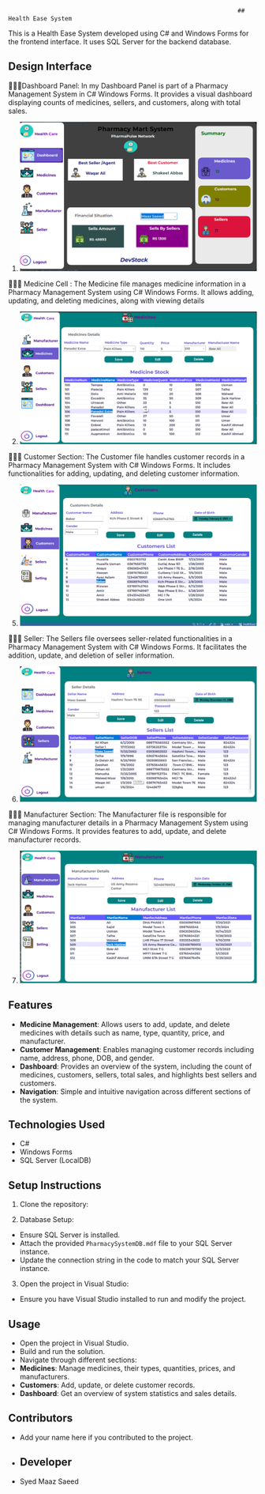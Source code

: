                                                                      ## Health Ease System

This is a Health Ease System developed using C# and Windows Forms for the frontend interface. It uses SQL Server for the backend database.

## Design Interface 

💫💫💫Dashboard Panel: 
  In my Dashboard Panel  is part of a Pharmacy Management System in C# Windows Forms. It provides a visual dashboard displaying counts of medicines, sellers, and customers, along with total sales. 
1. ![Dashboard Panel](Assets/Images/Dashboard-Panel.png)

💫💫💫   Medicine Cell :
   The Medicine file manages medicine information in a Pharmacy Management System using C# Windows Forms. It allows adding, updating, and deleting medicines, along with viewing details
   
  2. ![Medicine Cell](Assets/Images/Medicine-Cell.png)

💫💫💫 Customer Section:
The Customer file handles customer records in a Pharmacy Management System with C# Windows Forms. It includes functionalities for adding, updating, and deleting customer information.

5. ![Customer Section](Assets/Images/Customer-Section.png)


💫💫💫  Seller:
The Sellers file oversees seller-related functionalities in a Pharmacy Management System with C# Windows Forms. It facilitates the addition, update, and deletion of seller information.
   
6. ![Seller Details](Assets/Images/Seller.png)

💫💫💫   Manufacturer Section:
   The Manufacturer file is responsible for managing manufacturer details in a Pharmacy Management System using C# Windows Forms. It provides features to add, update, and delete manufacturer records.

7. ![Manufacturer Section](Assets/Images/Manufacturer-Details.png)



## Features

- **Medicine Management**: Allows users to add, update, and delete medicines with details such as name, type, quantity, price, and manufacturer.
- **Customer Management**: Enables managing customer records including name, address, phone, DOB, and gender.
- **Dashboard**: Provides an overview of the system, including the count of medicines, customers, sellers, total sales, and highlights best sellers and customers.
- **Navigation**: Simple and intuitive navigation across different sections of the system.

## Technologies Used

- C#
- Windows Forms
- SQL Server (LocalDB)

## Setup Instructions

1. Clone the repository:

2. Database Setup:
- Ensure SQL Server is installed.
- Attach the provided `PharmacySystemDB.mdf` file to your SQL Server instance.
- Update the connection string in the code to match your SQL Server instance.

3. Open the project in Visual Studio:
- Ensure you have Visual Studio installed to run and modify the project.

## Usage

- Open the project in Visual Studio.
- Build and run the solution.
- Navigate through different sections:
- **Medicines**: Manage medicines, their types, quantities, prices, and manufacturers.
- **Customers**: Add, update, or delete customer records.
- **Dashboard**: Get an overview of system statistics and sales details.

## Contributors

- Add your name here if you contributed to the project.

- ## Developer
- Syed Maaz Saeed


